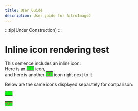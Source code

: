 ```yaml
---
title: User Guide
description: User guide for AstroImageJ
---
```


:::tip[Under Construction]
:::

# Inline icon rendering test

This sentence includes an inline icon:  
Here is an ![#inline](../../../assets/icona.png) icon,  
and here is another ![#inline](../../../assets/iconb.png) icon right next to it.

Below are the same icons displayed separately for comparison:

![](../../../assets/icona.png)

![](../../../assets/iconb.png)